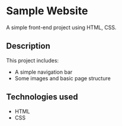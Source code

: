# Sample Website

A simple front-end project using HTML, CSS.

## Description

This project includes:
- A simple navigation bar
- Some images and basic page structure

## Technologies used

- HTML
- CSS
